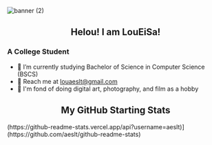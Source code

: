 ![banner (2)](https://user-images.githubusercontent.com/115735489/222916685-2642684d-47a6-45b5-abc4-0bf2dba52d97.png)

<h2 align="center">Helou! I am LouEiSa!</h2>
<h3> A College Student</h3>

- 🍃 I’m currently studying Bachelor of Science in Computer Science (BSCS)
- 📧 Reach me at louaeslt@gmail.com
- 🌃 I'm fond of doing digital art, photography, and film as a hobby


<h2 align="center">My GitHub Starting Stats</h2>
(https://github-readme-stats.vercel.app/api?username=aeslt)](https://github.com/aeslt/github-readme-stats)
